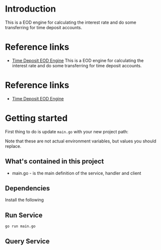 # Introduction 

This is a EOD engine for calculating the interest rate and do some transferring for time deposit accounts.


# Reference links

- [Time Deposit EOD Engine](https://netsoul.atlassian.net/wiki/spaces/PS/pages/476217345/PRD+Time+Deposit+-+EOD+Engine)
  This is a EOD engine for calculating the interest rate and do some transferring for time deposit accounts.


# Reference links

- [Time Deposit EOD Engine](https://netsoul.atlassian.net/wiki/spaces/PS/pages/476217345/PRD+Time+Deposit+-+EOD+Engine)

# Getting started

First thing to do is update `main.go` with your new project path:


Note that these are not actual environment variables, but values you should
replace.

## What's contained in this project

- main.go - is the main definition of the service, handler and client

## Dependencies

Install the following



## Run Service

```shell
go run main.go
```

## Query Service
